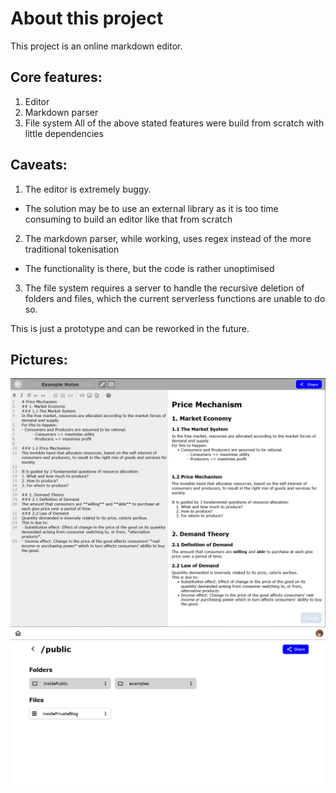 # About this project

This project is an online markdown editor.

## Core features:

1. Editor
2. Markdown parser
3. File system
   All of the above stated features were build from scratch with little dependencies

## Caveats:

1. The editor is extremely buggy.

- The solution may be to use an external library as it is too time consuming to build an editor like that from scratch

2. The markdown parser, while working, uses regex instead of the more traditional tokenisation

- The functionality is there, but the code is rather unoptimised

3. The file system requires a server to handle the recursive deletion of folders and files, which the current serverless functions are unable to do so.

This is just a prototype and can be reworked in the future.

## Pictures:

![Editor](static/readme/showcase-editor.png 'Editor')
![File System](static/readme/showcase-file.png 'File System')
